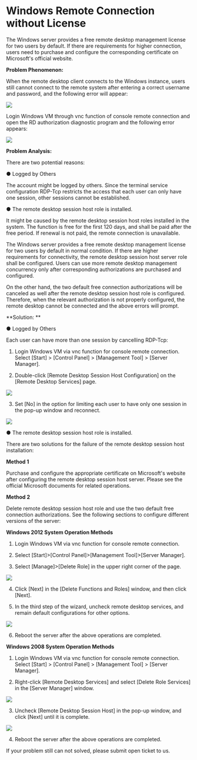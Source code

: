 # Windows Remote Connection without License
The Windows server provides a free remote desktop management license for two users by default. If there are requirements for higher connection, users need to purchase and configure the corresponding certificate on Microsoft's official website.

**Problem Phenomenon:**

When the remote desktop client connects to the Windows instance, users still cannot connect to the remote system after entering a correct username and password, and the following error will appear:

![](https://github.com/jdcloudcom/cn/blob/edit/image/Elastic-Compute/Virtual-Machine/Windows/Windows%E8%BF%9C%E7%A8%8B%E8%BF%9E%E6%8E%A5%E6%8F%90%E7%A4%BA%E6%B2%A1%E6%9C%89%E6%8E%88%E6%9D%83%E8%AE%B8%E5%8F%AF%E8%AF%8101.png)

Login Windows VM through vnc function of console remote connection and open the RD authorization diagnostic program and the following error appears:

![](https://github.com/jdcloudcom/cn/blob/edit/image/Elastic-Compute/Virtual-Machine/Windows/Windows%E8%BF%9C%E7%A8%8B%E8%BF%9E%E6%8E%A5%E6%8F%90%E7%A4%BA%E6%B2%A1%E6%9C%89%E6%8E%88%E6%9D%83%E8%AE%B8%E5%8F%AF%E8%AF%8102.png)

**Problem Analysis:**


There are two potential reasons:

● Logged by Others

The account might be logged by others. Since the terminal service configuration RDP-Tcp restricts the access that each user can only have one session, other sessions cannot be established.



● The remote desktop session host role is installed.

It might be caused by the remote desktop session host roles installed in the system. The function is free for the first 120 days, and shall be paid after the free period. If renewal is not paid, the remote connection is unavailable.

The Windows server provides a free remote desktop management license for two users by default in normal condition. If there are higher  requirements for connectivity, the remote desktop session host server role shall be configured. Users can use more remote desktop management concurrency only after corresponding authorizations are purchased and configured.

On the other hand, the two default free connection authorizations will be canceled as well after the remote desktop session host role is configured. Therefore, when the relevant authorization is not properly configured, the remote desktop cannot be connected and the above errors will prompt.



**Solution: **

● Logged by Others

Each user can have more than one session by cancelling RDP-Tcp:

1. Login Windows VM via vnc function for console remote connection. Select [Start] > [Control Panel] > [Management Tool] > [Server Manager].

2. Double-click [Remote Desktop Session Host Configuration] on the [Remote Desktop Services] page.

![](https://github.com/jdcloudcom/cn/blob/edit/image/Elastic-Compute/Virtual-Machine/Windows/Windows%E8%BF%9C%E7%A8%8B%E8%BF%9E%E6%8E%A5%E6%8F%90%E7%A4%BA%E6%B2%A1%E6%9C%89%E6%8E%88%E6%9D%83%E8%AE%B8%E5%8F%AF%E8%AF%8103.png)

3. Set [No] in the option for limiting each user to have only one session in the pop-up window and reconnect.

![](https://github.com/jdcloudcom/cn/blob/edit/image/Elastic-Compute/Virtual-Machine/Windows/Windows%E8%BF%9C%E7%A8%8B%E8%BF%9E%E6%8E%A5%E6%8F%90%E7%A4%BA%E6%B2%A1%E6%9C%89%E6%8E%88%E6%9D%83%E8%AE%B8%E5%8F%AF%E8%AF%8104.png)

● The remote desktop session host role is installed.

There are two solutions for the failure of the remote desktop session host installation:

**Method 1**

Purchase and configure the appropriate certificate on Microsoft's website after configuring the remote desktop session host server. Please see the official Microsoft documents for related operations.



**Method 2**

Delete remote desktop session host role and use the two default free connection authorizations. See the following sections to configure different versions of the server:




**Windows 2012 System Operation Methods**

1. Login Windows VM via vnc function for console remote connection.

2. Select [Start]>[Control Panel]>[Management Tool]>[Server Manager].

3. Select [Manage]>[Delete Role] in the upper right corner of the page.

![](https://github.com/jdcloudcom/cn/blob/edit/image/Elastic-Compute/Virtual-Machine/Windows/Windows%E8%BF%9C%E7%A8%8B%E8%BF%9E%E6%8E%A5%E6%8F%90%E7%A4%BA%E6%B2%A1%E6%9C%89%E6%8E%88%E6%9D%83%E8%AE%B8%E5%8F%AF%E8%AF%8105.png)

4. Click [Next] in the [Delete Functions and Roles] window, and then click [Next].

5. In the third step of the wizard, uncheck remote desktop services, and remain default configurations for other options.

![](https://github.com/jdcloudcom/cn/blob/edit/image/Elastic-Compute/Virtual-Machine/Windows/Windows%E8%BF%9C%E7%A8%8B%E8%BF%9E%E6%8E%A5%E6%8F%90%E7%A4%BA%E6%B2%A1%E6%9C%89%E6%8E%88%E6%9D%83%E8%AE%B8%E5%8F%AF%E8%AF%8106.png)

6. Reboot the server after the above operations are completed.



**Windows 2008 System Operation Methods**

1. Login Windows VM via vnc function for console remote connection. Select [Start] > [Control Panel] > [Management Tool] > [Server Manager].

2. Right-click [Remote Desktop Services] and select [Delete Role Services] in the [Server Manager] window.

![](https://github.com/jdcloudcom/cn/blob/edit/image/Elastic-Compute/Virtual-Machine/Windows/Windows%E8%BF%9C%E7%A8%8B%E8%BF%9E%E6%8E%A5%E6%8F%90%E7%A4%BA%E6%B2%A1%E6%9C%89%E6%8E%88%E6%9D%83%E8%AE%B8%E5%8F%AF%E8%AF%8107.png)

3. Uncheck [Remote Desktop Session Host] in the pop-up window, and click [Next] until it is complete.

![](https://github.com/jdcloudcom/cn/blob/edit/image/Elastic-Compute/Virtual-Machine/Windows/Windows%E8%BF%9C%E7%A8%8B%E8%BF%9E%E6%8E%A5%E6%8F%90%E7%A4%BA%E6%B2%A1%E6%9C%89%E6%8E%88%E6%9D%83%E8%AE%B8%E5%8F%AF%E8%AF%8108.png)

4. Reboot the server after the above operations are completed.



If your problem still can not solved, please submit open ticket to us.
